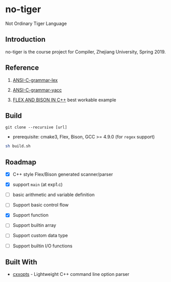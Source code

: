 # no-tiger
Not Ordinary Tiger Language

## Introduction

no-tiger is the course project for Compiler, Zhejiang University, Spring 2019.

## Reference

1. [ANSI-C-grammar-lex](http://www.quut.com/c/ANSI-C-grammar-l-2011.html)

2. [ANSI-C-grammar-yacc](http://www.quut.com/c/ANSI-C-grammar-y-2011.html)

3. [FLEX AND BISON IN C++](http://www.jonathanbeard.io/tutorials/FlexBisonC++) best workable example

## Build
```
git clone --recursive [url]
```

- prerequisite: cmake3, Flex, Bison, GCC >= 4.9.0 (for `regex` support)

```bash
sh build.sh
```

## Roadmap

- [x] C++ style Flex/Bison generated scanner/parser

- [x] support `main` (at exp1.c)

- [ ] basic arithmetic and variable definition

- [ ] Support basic control flow

- [x] Support function

- [ ] Support builtin array

- [ ] Support custom data type

- [ ] Support builtin I/O functions


## Built With

- [cxxopts](https://github.com/jarro2783/cxxopts) - Lightweight C++ command line option parser
